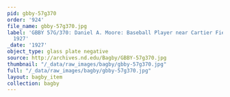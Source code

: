 ```yaml
---
pid: gbby-57g370
order: '924'
file_name: gbby-57g370.jpg
label: 'GBBY 57G/370: Daniel A. Moore: Baseball Player near Cartier Field Stands -
  1927'
_date: '1927'
object_type: glass plate negative
source: http://archives.nd.edu/Bagby/GBBY-57g370.jpg
thumbnail: "/_data/raw_images/bagby/gbby-57g370.jpg"
full: "/_data/raw_images/bagby/gbby-57g370.jpg"
layout: bagby_item
collection: bagby
---
```

